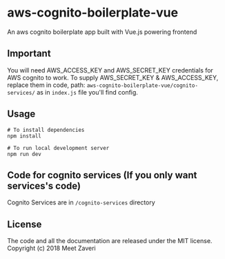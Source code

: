 # aws-cognito-boilerplate-vue
An aws cognito boilerplate app built with Vue.js powering frontend

## Important
You will need AWS_ACCESS_KEY and AWS_SECRET_KEY credentials for AWS cognito to work. To supply AWS_SECRET_KEY & AWS_ACCESS_KEY, replace them in code, path: `aws-cognito-boilerplate-vue/cognito-services/` as in `index.js` file you'll find config. 

## Usage 

```
# To install dependencies
npm install
```


```
# To run local development server
npm run dev
```

## Code for cognito services (If you only want services's code)
Cognito Services are in `/cognito-services` directory

## License
The code and all the documentation are released under the MIT license.
Copyright (c) 2018 Meet Zaveri

